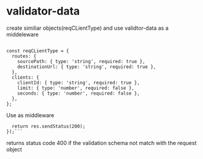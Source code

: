 # validator-data

create similiar objects(reqCLientType) and use validtor-data as a middeleware

```const validatedata = require('validator-data');

```

```
const reqCLientType = {
  routes: {
    sourcePath: { type: 'string', required: true },
    destinationUrl: { type: 'string', required: true },
  },
  clients: {
    clientId: { type: 'string', required: true },
    limit: { type: 'number', required: false },
    seconds: { type: 'number', required: false },
  },
};
```

Use as middleware

````app.post('/configure', validatedata(reqCLientType), async (req, res) => {
  return res.sendStatus(200);
});```
````

returns status code 400 if the validation schema not match with the request object
